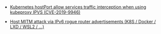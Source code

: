 * [Kubernetes hostPort allow services traffic interception when using kubeproxy IPVS (CVE-2019-9946)](CVE-2019-9946/README.md)

* [Host MITM attack via IPv6 rogue router advertisements (K8S / Docker / LXD / WSL2 / ...)](IPv6_RA_MITM/README.md)
